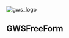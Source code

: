 ![gws_logo](https://github.com/shareme/GWSFreeForm/raw/master/readme_images/grottworkshop_logo.png)

GWSFreeForm
---